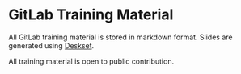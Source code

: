 # GitLab Training Material

All GitLab training material is stored in markdown format. Slides are
generated using [Deskset](http://www.decksetapp.com/).

All training material is open to public contribution.
